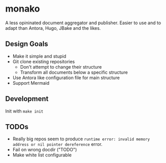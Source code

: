 # monako

A less opininated document aggregator and publisher. Easier to use and to adapt than Antora, Hugo, JBake and the likes.

## Design Goals

* Make it simple and stupid
* Git clone existing repositories
  * Don't attempt to change their structure
  * Transform all documents below a specific structure
* Use Antora like configuration file for main structure
* Support Mermaid

## Development

Init with `make init`

## TODOs

* Really big repos seem to produce `runtime error: invalid memory address or nil pointer dereference` error.
* Fail on wrong docdir ("TODO")
* Make white list configurable